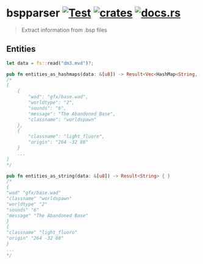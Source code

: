 # bspparser [![Test](https://github.com/vikpe/bspparser/actions/workflows/test.yml/badge.svg?branch=main)](https://github.com/vikpe/bspparser/actions/workflows/test.yml) [![crates](https://img.shields.io/crates/v/bspparser)](https://crates.io/crates/bspparser) [![docs.rs](https://img.shields.io/docsrs/bspparser)](https://docs.rs/bspparser/)

> Extract information from .bsp files

## Entities

```rust
let data = fs::read("dm3.mvd")?;

pub fn entities_as_hashmaps(data: &[u8]) -> Result<Vec<HashMap<String, String>>> { }
/*
[
    {
        "wad": "gfx/base.wad", 
        "worldtype": "2", 
        "sounds": "6", 
        "message": "The Abandoned Base", 
        "classname": "worldspawn"
    },
    {
        "classname": "light_fluoro",
        "origin": "264 -32 88"
    }
    ...
]
*/

pub fn entities_as_string(data: &[u8]) -> Result<String> { }
/*
{
"wad" "gfx/base.wad"
"classname" "worldspawn"
"worldtype" "2"
"sounds" "6"
"message" "The Abandoned Base"
}
{
"classname" "light_fluoro"
"origin" "264 -32 88"
}
...
*/
```